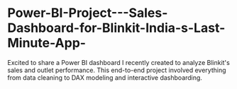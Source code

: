 # Power-BI-Project---Sales-Dashboard-for-Blinkit-India-s-Last-Minute-App-
Excited to share a Power BI dashboard I recently created to analyze Blinkit's sales and outlet performance. This end-to-end project involved everything from data cleaning to DAX modeling and interactive dashboarding.
